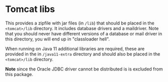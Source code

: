 # Tomcat libs

This provides a zipfile with jar files (in `/lib`) that should be placed in the `<tomcat>/lib` directory. 
It includes database drivers and a maildriver. Note that you should never have different 
versions of a database or mail driver in this directory, you will end up in "classloader hell".

When running on Java 11 additional libraries are required, these are provided in the in `/java11-extra` 
directory and should also be placed in the `<tomcat>/lib` directory.

**Note** since the Oracle JDBC driver cannot be distributed is is excluded from this package.
